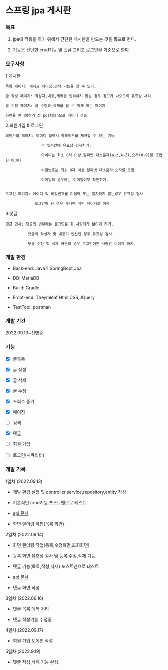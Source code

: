 # 스프링 jpa 게시판

### 목표
 
  1. jpa에 적응을 하기 위해서 간단한 게시판을 만드는 것을 목표로 한다.


  2. 기능은 간단한 crud기능 및 댓글 그리고 로그인을 기준으로 한다.

### 요구사항

1 게시판
	
	목록 페이지: 게시글 페이징,검색 기능을 할 수 있다.
	
	글 작성 페이지: 작성자,내용,제목을 입력하지 않는 경우 경고가 나오도록 유효성 처리
	
	글 수정 페이지: 글 수정과 삭제를 할 수 있게 하는 페이지
	
	화면을 랜더링하기 전 postman으로 데이터 검증

2.회원가입 & 로그인
	
	회원가입 페이지: 아이디 입력시 중복여부를 체크할 수 있는 기능
	             
	                각 입력칸에 유효성 검사처리.
	             
	                아이디는 최소 8자 이상,알파벳 대소문자(a~z,A~Z),숫자(0~9)를 조합한 아이디
	             
	                비밀번호는 최소 8자 이상 알파벳 대소문자,숫자를 포함 
	             
	                이메일의 경우에는 이메일여부 확인하기.
	            
	
	로그인 페이지: 아이디 및 비밀번호를 미입력 또는 일치하지 않는경우 유효성 검사
	          
	             로그인이 된 경우 게시판 메인 페이지로 이동

3.댓글

	댓글 검사: 댓글의 경우에는 로그인을 한 사람에게 보이게 하기.
	             
	          댓글의 작성자 및 내용이 빈칸인 경우 유효성 검사
	             	
	          댓글 수정 및 삭제 버튼의 경우 로그인이된 사람만 보이게 하기             	  		    

				
### 개발 환경

- Back-end: Java11 SpringBoot,Jpa


- DB: MariaDB


- Build: Gradle


- Front-end: Theymleaf,Html,CSS,JQuery


- TestTool: postman


### 개발 기간

2022.09.13~진행중

### 기능

- [x] 글목록

- [x] 글 작성

- [x] 글 삭제

- [x] 글 수정

- [x] 조회수 증가

- [x] 페이징

- [ ] 검색

- [x] 댓글

- [ ] 회원 가입

- [ ] 로그인(시큐리티)

### 개발 기록

1일차 (2022.09.13)

- 개발 환경 설정 및 controller,service,repository,entity 작성


- 기본적인 crud기능 포스트맨으로 테스트 


- [api 문서](https://documenter.getpostman.com/view/18344373/2s7YYsc4Ea)


- 화면 렌더링 작업(목록 화면)


2일차 (2022.09.14)

- 화면 랜더링 작업(등록,수정화면,조회화면)


- 등록 화면 유효성 검사 및 등록,수정,삭제 기능 


- 댓글 기능(목록,작성,삭제) 포스트맨으로 테스트


- [api 문서](https://documenter.getpostman.com/view/18344373/2s7YYsc4Ea)


- 댓글 화면 작성


3일차 (2022.09.16)

- 댓글 목록 에러 처리


- 댓글 작성기능 수정중


4일차 (2022.09.17)

- 회원 가입 도메인 작성 


5일차 (2022.9.19)

- 댓글 작성,삭제 기능 완성.


 
